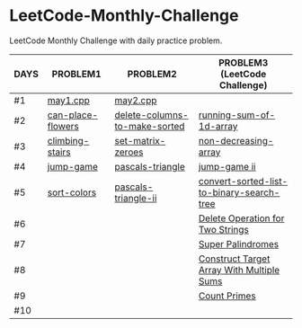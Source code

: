 # LeetCode-Monthly-Challenge
LeetCode Monthly Challenge with daily practice problem.

DAYS | PROBLEM1 | PROBLEM2 | PROBLEM3 (LeetCode Challenge)
------------ | ------------- | ------------- | -------------
#1 | [may1.cpp](https://github.com/Umesh-JNU/LeetCode-Monthly-Challenge/blob/main/may1.cpp) | [may2.cpp](https://github.com/Umesh-JNU/LeetCode-Monthly-Challenge/blob/main/may2.cpp) | []()             
#2 | [can-place-flowers](https://github.com/Umesh-JNU/LeetCode-Monthly-Challenge/tree/main/can-place-flowers) | [delete-columns-to-make-sorted](https://github.com/Umesh-JNU/LeetCode-Monthly-Challenge/tree/main/delete-columns-to-make-sorted) | [running-sum-of-1d-array](https://github.com/Umesh-JNU/LeetCode-Monthly-Challenge/tree/main/running-sum-of-1d-array)
#3 | [climbing-stairs](https://github.com/Umesh-JNU/LeetCode-Monthly-Challenge/tree/main/climbing-stairs) | [set-matrix-zeroes](https://github.com/Umesh-JNU/LeetCode-Monthly-Challenge/tree/main/set-matrix-zeroes) | [non-decreasing-array](https://github.com/Umesh-JNU/LeetCode-Monthly-Challenge/tree/main/non-decreasing-array)
#4 | [jump-game](https://github.com/Umesh-JNU/LeetCode-Monthly-Challenge/tree/main/jump-game) | [pascals-triangle](https://github.com/Umesh-JNU/LeetCode-Monthly-Challenge/tree/main/pascals-triangle) | [jump-game ii](https://github.com/Umesh-JNU/LeetCode-Monthly-Challenge/tree/main/jump-game-ii/)
#5 | [sort-colors](https://github.com/Umesh-JNU/LeetCode-Monthly-Challenge/tree/main/sort-colors) | [pascals-triangle-ii](https://github.com/Umesh-JNU/LeetCode-Monthly-Challenge/tree/main/pascals-triangle-ii) | [convert-sorted-list-to-binary-search-tree](https://github.com/Umesh-JNU/LeetCode-Monthly-Challenge/tree/main/convert-sorted-list-to-binary-search-tree)
#6 | []() | []() | [Delete Operation for Two Strings](https://leetcode.com/explore/challenge/card/may-leetcoding-challenge-2021/598/week-1-may-1st-may-7th/3734/)
#7 | []() | []() | [Super Palindromes](https://leetcode.com/explore/challenge/card/may-leetcoding-challenge-2021/599/week-2-may-8th-may-14th/3736/)
#8 | []() | []() | [Construct Target Array With Multiple Sums](https://leetcode.com/explore/challenge/card/may-leetcoding-challenge-2021/599/week-2-may-8th-may-14th/3737/)
#9 | []() | []() | [Count Primes](https://leetcode.com/explore/challenge/card/may-leetcoding-challenge-2021/599/week-2-may-8th-may-14th/3738/)
#10 | []() | []() | []()
